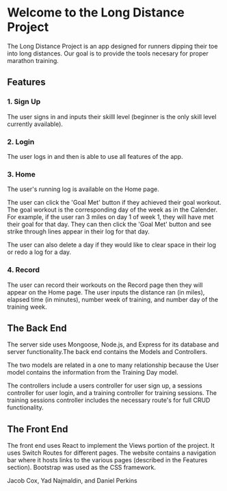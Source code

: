 # Welcome to the Long Distance Project

The Long Distance Project is an app designed for runners dipping their toe into long distances. Our goal is to provide the tools necesary for proper marathon training.



## Features

### 1. Sign Up
The user signs in and inputs their skilll level (beginner is the only skill level currently available).

### 2. Login
The user logs in and then is able to use all features of the app.

### 3. Home
The user's running log is available on the Home page.

The user can click the 'Goal Met' button if they achieved their goal workout. The goal workout is the corresponding day of the week as in the Calender. For example, if the user ran 3 miles on day 1 of week 1, they will have met their goal for that day. They can then click the 'Goal Met' button and see strike through lines appear in their log for that day.

The user can also delete a day if they would like to clear space in their log or redo a log for a day.

### 4. Record
The user can record their workouts on the Record page then they will appear on the Home page. The user inputs the distance ran (in miles), elapsed time (in minutes), number week of training, and number day of the training week.



## The Back End
The server side uses Mongoose, Node.js, and Express for its database and server functionality.The back end contains the Models and Controllers.

The two models are related in a one to many relationship because the User model contains the information from the Training Day model.

The controllers include a users controller for user sign up, a sessions controller for user login, and a training controller for training sessions. The training sessions controller includes the necessary route's for full CRUD functionality.



## The Front End
The front end uses React to implement the Views portion of the project. It uses Switch Routes for different pages. The website contains a navigation bar where it hosts links to the various pages (described in the Features section). Bootstrap was used as the CSS framework.

Jacob Cox, Yad Najmaldin, and Daniel Perkins
